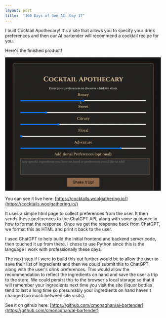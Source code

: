 ```yaml
---
layout: post
title:  "100 Days of Gen AI: Day 17"
---
```


I built Cocktail Apothecary! It's a site that allows you to specify your drink preferences and then our AI bartender will recommend a cocktail recipe for you.

Here's the finished product!

![see cocktail apothecary in action](/assets/2024-09-28-cocktail-apothecary.gif)

You can see it live here: [https://cocktails.woolgathering.io/](https://cocktails.woolgathering.io/)

It uses a simple html page to collect preferences from the user. It then sends these preferences to the ChatGPT API, along with some guidance in how to format the response. Once we get the response back from ChatGPT, we format this as HTML and print it back to the user.

I used ChatGPT to help build the initial frontend and backend server code, then touched it up from there. I chose to use Python since this is the language I work with professionally these days.

The next step if I were to build this out further would be to allow the user to save their list of ingredients and then we could submit this to ChatGPT along with the user's drink preferences. This would allow the recommendation to reflect the ingredients on hand and save the user a trip to the store. We could persist this to the browser's local storage so that it will remember your ingredients next time you visit the site (liquor bottles tend to last a long time so presumably your ingredients on hand haven't changed too much between site visits).

See it on github here: [https://github.com/cmonaghan/ai-bartender](https://github.com/cmonaghan/ai-bartender)
